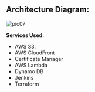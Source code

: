 ## Architecture Diagram:
![pic07](https://github.com/saiguru0421/AWS-resume-site/assets/149320250/2aca2287-1201-484d-8164-7fb69e10e0fd)

**Services Used:**
- AWS S3.
- AWS CloudFront
- Certificate Manager
- AWS Lambda
- Dynamo DB
- Jenkins 
- Terraform
